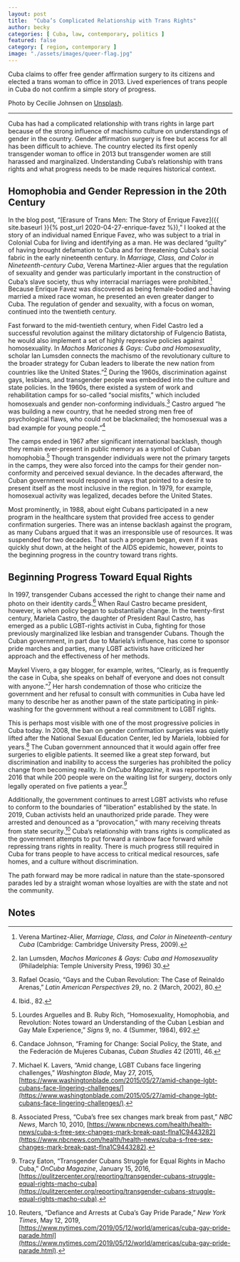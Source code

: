 ```yaml
---
layout: post
title:  "Cuba’s Complicated Relationship with Trans Rights"
author: becky
categories: [ Cuba, law, contemporary, politics ]
featured: false
category: [ region, contemporary ]
image: "./assets/images/queer-flag.jpg"
---
```


Cuba claims to offer free gender affirmation surgery to its citizens and elected a trans woman to office in 2013. Lived experiences of trans people in Cuba do not confirm a simple story of progress.

Photo by Cecilie Johnsen on [Unsplash](https://unsplash.com/photos/G8CxFhKuPDU).

<hr>

Cuba has had a complicated relationship with trans rights in large part because of the strong influence of machismo culture on understandings of gender in the country. Gender affirmation surgery is free but access for all has been difficult to achieve. The country elected its first openly transgender woman to office in 2013 but transgender women are still harassed and marginalized. Understanding Cuba’s relationship with trans rights and what progress needs to be made requires historical context. 


## Homophobia and Gender Repression in the 20th Century 

In the blog post, “[Erasure of Trans Men: The Story of Enrique Favez]({{ site.baseurl }}{% post_url 2020-04-27-enrique-favez %}),” I looked at the story of an individual named Enrique Favez, who was subject to a trial in Colonial Cuba for living and identifying as a man. He was declared “guilty” of having brought defamation to Cuba and for threatening Cuba’s social fabric in the early nineteenth century. In _Marriage, Class, and Color in Nineteenth-century Cuba_, Verena Martinez-Alier argues that the regulation of sexuality and gender was particularly important in the construction of Cuba’s slave society, thus why interracial marriages were prohibited.[^1] Because Enrique Favez was discovered as being female-bodied and having married a mixed race woman, he presented an even greater danger to Cuba. The regulation of gender and sexuality, with a focus on woman, continued into the twentieth century.  

Fast forward to the mid-twentieth century, when Fidel Castro led a successful revolution against the military dictatorship of Fulgencio Batista, he would also implement a set of highly repressive policies against homosexuality. In _Machos Maricones & Gays: Cuba and Homosexuality_, scholar Ian Lumsden connects the machismo of the revolutionary culture to the broader strategy for Cuban leaders to liberate the new nation from countries like the United States.”[^2] During the 1960s, discrimination against gays, lesbians, and transgender people was embedded into the culture and state policies. In the 1960s, there existed a system of work and rehabilitation camps for so-called “social misfits,” which included homosexuals and gender non-conforming individuals.[^3] Castro argued “he was building a new country, that he needed strong men free of psychological flaws, who could not be blackmailed; the homosexual was a bad example for young people.”[^4] 

The camps ended in 1967 after significant international backlash, though they remain ever-present in public memory as a symbol of Cuban homophobia.[^5] Though transgender individuals were not the primary targets in the camps, they were also forced into the camps for their gender non-conformity and perceived sexual deviance. In the decades afterward, the Cuban government would respond in ways that pointed to a desire to present itself as the most inclusive in the region. In 1979, for example, homosexual activity was legalized, decades before the United States. 

Most prominently, in 1988, about eight Cubans participated in a new program in the healthcare system that provided free access to gender confirmation surgeries. There was an intense backlash against the program, as many Cubans argued that it was an irresponsible use of resources. It was suspended for two decades. That such a program began, even if it was quickly shut down, at the height of the AIDS epidemic, however, points to the beginning progress in the country toward trans rights. 


## Beginning Progress Toward Equal Rights 

In 1997, transgender Cubans accessed the right to change their name and photo on their identity cards.[^6] When Raul Castro became president, however, is when policy began to substantially change. In the twenty-first century, Mariela Castro, the daughter of President Raul Castro, has emerged as a public LGBT-rights activist in Cuba, fighting for those previously marginalized like lesbian and transgender Cubans. Though the Cuban government, in part due to Mariela’s influence, has come to sponsor pride marches and parties, many LGBT activists have criticized her approach and the effectiveness of her methods. 

Maykel Vivero, a gay blogger, for example, writes, “Clearly, as is frequently the case in Cuba, she speaks on behalf of everyone and does not consult with anyone.”[^7] Her harsh condemnation of those who criticize the government and her refusal to consult with communities in Cuba have led many to describe her as another pawn of the state participating in pink-washing for the government without a real commitment to LGBT rights. 

This is perhaps most visible with one of the most progressive policies in Cuba today. In 2008, the ban on gender confirmation surgeries was quietly lifted after the National Sexual Education Center, led by Mariela, lobbied for years.[^8] The Cuban government announced that it would again offer free surgeries to eligible patients. It seemed like a great step forward, but discrimination and inability to access the surgeries has prohibited the policy change from becoming reality. In _OnCuba Magazine_, it was reported in 2016 that while 200 people were on the waiting list for surgery, doctors only legally operated on five patients a year.[^9] 

Additionally, the government continues to arrest LGBT activists who refuse to conform to the boundaries of “liberation” established by the state. In 2019, Cuban activists held an unauthorized pride parade. They were arrested and denounced as a “provocation,” with many receiving threats from state security.[^10] Cuba’s relationship with trans rights is complicated as the government attempts to put forward a rainbow face forward while repressing trans rights in reality. There is much progress still required in Cuba for trans people to have access to critical medical resources, safe homes, and a culture without discrimination. 

The path forward may be more radical in nature than the state-sponsored parades led by a straight woman whose loyalties are with the state and not the community. 


<!-- Footnotes themselves at the bottom. -->
## Notes

[^1]:
     Verena Martinez-Alier, _Marriage, Class, and Color in Nineteenth-century Cuba_ (Cambridge: Cambridge University Press, 2009). 

[^2]:
     Ian Lumsden, _Machos Maricones & Gays: Cuba and Homosexuality_ (Philadelphia: Temple University Press, 1996) 30.

[^3]:
     Rafael Ocasio, “Gays and the Cuban Revolution: The Case of Reinaldo Arenas,” _Latin American Perspectives_ 29, no. 2 (March, 2002), 80. 

[^4]:
     Ibid., 82.

[^5]:
     Lourdes Arguelles and B. Ruby Rich, “Homosexuality, Homophobia, and Revolution: Notes toward an Understanding of the Cuban Lesbian and Gay Male Experience,” _Signs_ 9, no. 4 (Summer, 1984), 692. 

[^6]:
     Candace Johnson, “Framing for Change: Social Policy, the State, and the Federación de Mujeres Cubanas, _Cuban Studies_ 42 (2011), 46. 

[^7]:
     Michael K. Lavers, “Amid change, LGBT Cubans face lingering challenges,” _Washington Blade_, May 27, 2015, [https://www.washingtonblade.com/2015/05/27/amid-change-lgbt-cubans-face-lingering-challenges/](https://www.washingtonblade.com/2015/05/27/amid-change-lgbt-cubans-face-lingering-challenges/).

[^8]:
     Associated Press, “Cuba’s free sex changes mark break from past,” _NBC News_, March 10, 2010, [https://www.nbcnews.com/health/health-news/cuba-s-free-sex-changes-mark-break-past-flna1C9443282](https://www.nbcnews.com/health/health-news/cuba-s-free-sex-changes-mark-break-past-flna1C9443282).

[^9]:
     Tracy Eaton, “Transgender Cubans Struggle for Equal Rights in Macho Cuba,” _OnCuba Magazine_, January 15, 2016, [https://pulitzercenter.org/reporting/transgender-cubans-struggle-equal-rights-macho-cuba](https://pulitzercenter.org/reporting/transgender-cubans-struggle-equal-rights-macho-cuba).

[^10]:
     Reuters, “Defiance and Arrests at Cuba’s Gay Pride Parade,” _New York Times_, May 12, 2019, [https://www.nytimes.com/2019/05/12/world/americas/cuba-gay-pride-parade.html](https://www.nytimes.com/2019/05/12/world/americas/cuba-gay-pride-parade.html).
